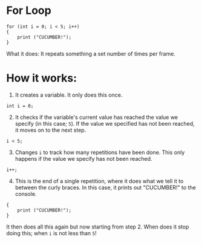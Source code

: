 # For Loop

```
for (int i = 0; i < 5; i++)
{
    print ("CUCUMBER!");
}
```

What it does: It repeats something a set number of times per frame.

# How it works:

1. It creates a variable. It only does this once.

```
int i = 0;
```

2. It checks if the variable's current value has reached the value we specify (in this case; `5`). If the value we specified has not been reached, it moves on to the next step.

```
i < 5;
```

3. Changes `i` to track how many repetitions have been done. This only happens if the value we specify has not been reached.

```
i++;
```

4. This is the end of a single repetition, where it does what we tell it to between the curly braces. In this case, it prints out "CUCUMBER!" to the console.

```
{
    print ("CUCUMBER!");
}
```

It then does all this again but now starting from step 2. When does it stop doing this; when `i` is not less than `5`!
